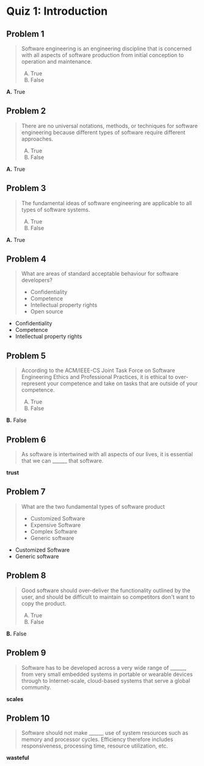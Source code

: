 <style type="text/css">ol { list-style-type: upper-alpha; }</style>

# Quiz 1: Introduction

## Problem 1

> Software engineering is an engineering discipline that is concerned with all
  aspects of software production from initial conception to operation and
  maintenance.
>
> 1. True
> 2. False

**A.** True

## Problem 2

> There are no universal notations, methods, or techniques for software
  engineering because different types of software require different approaches.
>
> 1. True
> 2. False

**A.** True

## Problem 3

> The fundamental ideas of software engineering are applicable to all types of
  software systems.
>
> 1. True
> 2. False

**A.** True

## Problem 4

> What are areas of standard acceptable behaviour for software developers?
>
> - Confidentiality
> - Competence
> - Intellectual property rights
> - Open source

- Confidentiality
- Competence
- Intellectual property rights

## Problem 5

> According to the ACM/IEEE-CS Joint Task Force on Software Engineering Ethics
  and Professional Practices, it is ethical to over-represent your competence
  and take on tasks that are outside of your competence.
>
> 1. True
> 2. False

**B.** False

## Problem 6

> As software is intertwined with all aspects of our lives, it is essential that
  we can ______ that software.

**trust**

## Problem 7

> What are the two fundamental types of software product
>
> - Customized Software
> - Expensive Software
> - Complex Software
> - Generic software

- Customized Software
- Generic software

## Problem 8

> Good software should over-deliver the functionality outlined by the user, and
  should be difficult to maintain so competitors don't want to copy the product.
>
> 1. True
> 2. False

**B.** False

## Problem 9

> Software has to be developed across a very wide range of ______, from very
  small embedded systems in portable or wearable devices through to
  Internet-scale, cloud-based systems that serve a global community.

**scales**

## Problem 10

> Software should not make ______ use of system resources such as memory and
  processor cycles. Efficiency therefore includes responsiveness, processing
  time, resource utilization, etc.

**wasteful**
